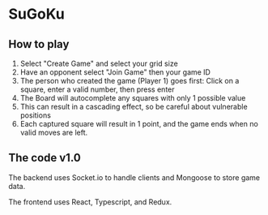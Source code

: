 # SuGoKu

## How to play
  1. Select "Create Game" and select your grid size
  2. Have an opponent select "Join Game" then your game ID
  3. The person who created the game (Player 1) goes first: Click on a square, enter a valid number, then press enter
  4. The Board will autocomplete any squares with only 1 possible value
  5. This can result in a cascading effect, so be careful about vulnerable positions
  6. Each captured square will result in 1 point, and the game ends when no valid moves are left.

## The code v1.0
  The backend uses Socket.io to handle clients and Mongoose to store game data.

  The frontend uses React, Typescript, and Redux.

